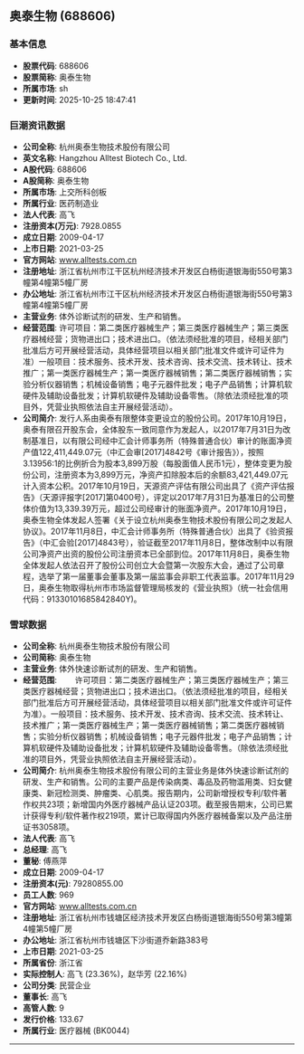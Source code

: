 ## 奥泰生物 (688606)

### 基本信息

- **股票代码**: 688606
- **股票简称**: 奥泰生物
- **所属市场**: sh
- **更新时间**: 2025-10-25 18:47:41

### 巨潮资讯数据

- **公司全称**: 杭州奥泰生物技术股份有限公司
- **英文名称**: Hangzhou Alltest Biotech Co., Ltd.
- **A股代码**: 688606
- **A股简称**: 奥泰生物
- **所属市场**: 上交所科创板
- **所属行业**: 医药制造业
- **法人代表**: 高飞
- **注册资本(万元)**: 7928.0855
- **成立日期**: 2009-04-17
- **上市日期**: 2021-03-25
- **官方网站**: www.alltests.com.cn
- **注册地址**: 浙江省杭州市江干区杭州经济技术开发区白杨街道银海街550号第3幢第4幢第5幢厂房
- **办公地址**: 浙江省杭州市江干区杭州经济技术开发区白杨街道银海街550号第3幢第4幢第5幢厂房
- **主营业务**: 体外诊断试剂的研发、生产和销售。
- **经营范围**: 许可项目：第二类医疗器械生产；第三类医疗器械生产；第三类医疗器械经营；货物进出口；技术进出口。（依法须经批准的项目，经相关部门批准后方可开展经营活动，具体经营项目以相关部门批准文件或许可证件为准）一般项目：技术服务、技术开发、技术咨询、技术交流、技术转让、技术推广；第一类医疗器械生产；第一类医疗器械销售；第二类医疗器械销售；实验分析仪器销售；机械设备销售；电子元器件批发；电子产品销售；计算机软硬件及辅助设备批发；计算机软硬件及辅助设备零售。（除依法须经批准的项目外，凭营业执照依法自主开展经营活动）。
- **公司简介**: 发行人系由奥泰有限整体变更设立的股份公司。2017年10月19日，奥泰有限召开股东会，全体股东一致同意作为发起人，以2017年7月31日为改制基准日，以有限公司经中汇会计师事务所（特殊普通合伙）审计的账面净资产值122,411,449.07元（中汇会审[2017]4842号《审计报告》），按照3.13956:1的比例折合为股本3,899万股（每股面值人民币1元），整体变更为股份公司，注册资本为3,899万元，净资产扣除股本后的余额83,421,449.07元计入资本公积。2017年10月19日，天源资产评估有限公司出具了《资产评估报告》（天源评报字[2017]第0400号），评定以2017年7月31日为基准日的公司整体价值为13,339.39万元，超过公司经审计的账面净资产。2017年10月19日，奥泰生物全体发起人签署《关于设立杭州奥泰生物技术股份有限公司之发起人协议》。2017年11月8日，中汇会计师事务所（特殊普通合伙）出具了《验资报告》（中汇会验[2017]4843号），验证截至2017年11月8日，整体改制中以有限公司净资产出资的股份公司注册资本已全部到位。2017年11月8日，奥泰生物全体发起人依法召开了股份公司创立大会暨第一次股东大会，通过了公司章程，选举了第一届董事会董事及第一届监事会非职工代表监事。2017年11月29日，奥泰生物取得杭州市市场监督管理局核发的《营业执照》（统一社会信用代码：91330101685842840Y)。

### 雪球数据

- **公司全称**: 杭州奥泰生物技术股份有限公司
- **公司简称**: 奥泰生物
- **主营业务**: 体外快速诊断试剂的研发、生产和销售。
- **经营范围**: 　　许可项目：第二类医疗器械生产；第三类医疗器械生产；第三类医疗器械经营；货物进出口；技术进出口。（依法须经批准的项目，经相关部门批准后方可开展经营活动，具体经营项目以相关部门批准文件或许可证件为准）。一般项目：技术服务、技术开发、技术咨询、技术交流、技术转让、技术推广；第一类医疗器械生产；第一类医疗器械销售；第二类医疗器械销售；实验分析仪器销售；机械设备销售；电子元器件批发；电子产品销售；计算机软硬件及辅助设备批发；计算机软硬件及辅助设备零售。（除依法须经批准的项目外，凭营业执照依法自主开展经营活动）。
- **公司简介**: 杭州奥泰生物技术股份有限公司的主营业务是体外快速诊断试剂的研发、生产和销售。公司的主要产品是传染病类、毒品及药物滥用类、妇女健康类、新冠检测类、肿瘤类、心肌类。报告期内，公司新增授权专利/软件著作权共23项；新增国内外医疗器械产品认证203项。截至报告期末，公司已累计获得专利/软件著作权219项，累计已取得国内外医疗器械备案以及产品注册证书3058项。
- **法人代表**: 高飞
- **总经理**: 高飞
- **董秘**: 傅燕萍
- **成立日期**: 2009-04-17
- **注册资本(元)**: 79280855.00
- **员工人数**: 969
- **官方网站**: www.alltests.com.cn
- **注册地址**: 浙江省杭州市钱塘区经济技术开发区白杨街道银海街550号第3幢第4幢第5幢厂房
- **办公地址**: 浙江省杭州市钱塘区下沙街道乔新路383号
- **上市日期**: 2021-03-25
- **所属省份**: 浙江省
- **实际控制人**: 高飞 (23.36%)，赵华芳 (22.16%)
- **公司分类**: 民营企业
- **董事长**: 高飞
- **高管人数**: 9
- **发行价格**: 133.67
- **所属行业**: 医疗器械 (BK0044)

---